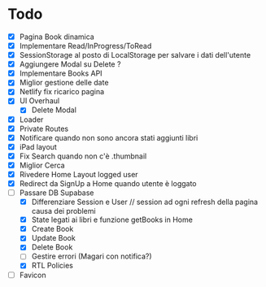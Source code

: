 # Todo

- [x] Pagina Book dinamica
- [x] Implementare Read/InProgress/ToRead
- [x] SessionStorage al posto di LocalStorage per salvare i dati dell'utente
- [x] Aggiungere Modal su Delete ?
- [x] Implementare Books API
- [x] Miglior gestione delle date
- [x] Netlify fix ricarico pagina
- [x] UI Overhaul
  - [x] Delete Modal
- [x] Loader
- [x] Private Routes
- [x] Notificare quando non sono ancora stati aggiunti libri
- [x] iPad layout
- [x] Fix Search quando non c'è .thumbnail
- [x] Miglior Cerca
- [x] Rivedere Home Layout logged user
- [x] Redirect da SignUp a Home quando utente è loggato
- [ ] Passare DB Supabase
  - [x] Differenziare Session e User // session ad ogni refresh della pagina causa dei problemi
  - [x] State legati ai libri e funzione getBooks in Home
  - [x] Create Book
  - [x] Update Book
  - [x] Delete Book
  - [ ] Gestire errori (Magari con notifica?)
  - [x] RTL Policies
- [ ] Favicon
